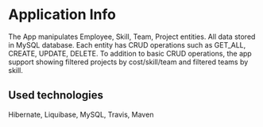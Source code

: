 # Application Info

The App manipulates Employee, Skill, Team, Project entities. All data stored in MySQL database. Each entity has CRUD operations such as GET_ALL, CREATE, UPDATE, DELETE.
To addition to basic CRUD operations, the app support showing filtered projects by cost/skill/team and filtered teams by skill.

## Used technologies

Hibernate, Liquibase, MySQL, Travis, Maven